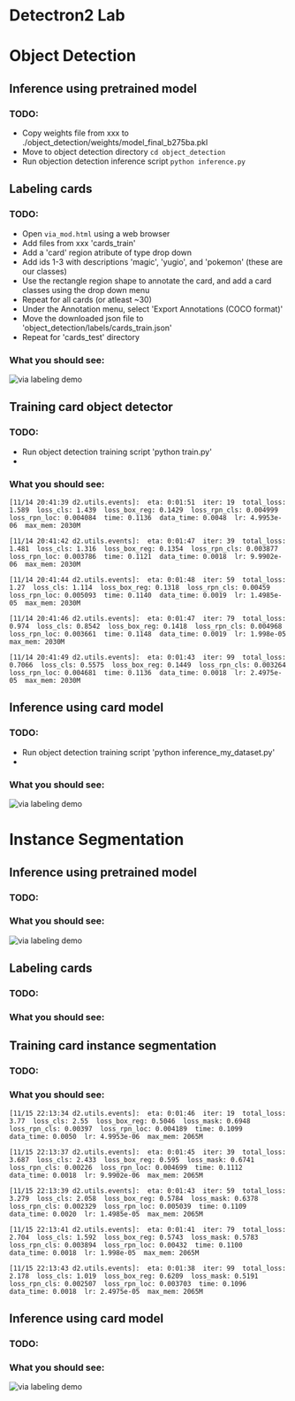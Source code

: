 # Detectron2 Lab



# Object Detection


## Inference using pretrained model

### TODO:
 - Copy weights file from xxx to ./object_detection/weights/model_final_b275ba.pkl
 - Move to object detection directory `cd object_detection`
 - Run objection detection inference script `python inference.py`


## Labeling cards

### TODO:
 - Open `via_mod.html` using a web browser
 - Add files from xxx 'cards_train'
 - Add a 'card' region atribute of type drop down
 - Add ids 1-3 with descriptions 'magic', 'yugio', and 'pokemon' (these are our classes)
 - Use the rectangle region shape to annotate the card, and add a card classes using the drop down menu
 - Repeat for all cards (or atleast ~30)
 - Under the Annotation menu, select 'Export Annotations (COCO format)'
 - Move the downloaded json file to 'object_detection/labels/cards_train.json'
 - Repeat for 'cards_test' directory

### What you should see:
![via labeling demo](./images/via_labeling.png)

## Training card object detector

### TODO:
 - Run object detection training script 'python train.py'
 - 

### What you should see:
`[11/14 20:41:39 d2.utils.events]:  eta: 0:01:51  iter: 19  total_loss: 1.589  loss_cls: 1.439  loss_box_reg: 0.1429  loss_rpn_cls: 0.004999 loss_rpn_loc: 0.004084  time: 0.1136  data_time: 0.0048  lr: 4.9953e-06  max_mem: 2030M`

`[11/14 20:41:42 d2.utils.events]:  eta: 0:01:47  iter: 39  total_loss: 1.481  loss_cls: 1.316  loss_box_reg: 0.1354  loss_rpn_cls: 0.003877  loss_rpn_loc: 0.003786  time: 0.1121  data_time: 0.0018  lr: 9.9902e-06  max_mem: 2030M`

`[11/14 20:41:44 d2.utils.events]:  eta: 0:01:48  iter: 59  total_loss: 1.27  loss_cls: 1.114  loss_box_reg: 0.1318  loss_rpn_cls: 0.00459  loss_rpn_loc: 0.005093  time: 0.1140  data_time: 0.0019  lr: 1.4985e-05  max_mem: 2030M`

`[11/14 20:41:46 d2.utils.events]:  eta: 0:01:47  iter: 79  total_loss: 0.974  loss_cls: 0.8542  loss_box_reg: 0.1418  loss_rpn_cls: 0.004968  loss_rpn_loc: 0.003661  time: 0.1148  data_time: 0.0019  lr: 1.998e-05  max_mem: 2030M`

`[11/14 20:41:49 d2.utils.events]:  eta: 0:01:43  iter: 99  total_loss: 0.7066  loss_cls: 0.5575  loss_box_reg: 0.1449  loss_rpn_cls: 0.003264  loss_rpn_loc: 0.004681  time: 0.1136  data_time: 0.0018  lr: 2.4975e-05  max_mem: 2030M`


## Inference using card model

### TODO:
 - Run object detection training script 'python inference_my_dataset.py'
 - 

### What you should see:
![via labeling demo](./images/card_inference.png)



# Instance Segmentation


## Inference using pretrained model

### TODO:

### What you should see:
![via labeling demo](./images/street_inference.png)


## Labeling cards

### TODO:

### What you should see:


## Training card instance segmentation

### TODO:

### What you should see:
`[11/15 22:13:34 d2.utils.events]:  eta: 0:01:46  iter: 19  total_loss: 3.77  loss_cls: 2.55  loss_box_reg: 0.5046  loss_mask: 0.6948  loss_rpn_cls: 0.00397  loss_rpn_loc: 0.004189  time: 0.1099  data_time: 0.0050  lr: 4.9953e-06  max_mem: 2065M`

`[11/15 22:13:37 d2.utils.events]:  eta: 0:01:45  iter: 39  total_loss: 3.687  loss_cls: 2.433  loss_box_reg: 0.595  loss_mask: 0.6741  loss_rpn_cls: 0.00226  loss_rpn_loc: 0.004699  time: 0.1112  data_time: 0.0018  lr: 9.9902e-06  max_mem: 2065M`

`[11/15 22:13:39 d2.utils.events]:  eta: 0:01:43  iter: 59  total_loss: 3.279  loss_cls: 2.058  loss_box_reg: 0.5784  loss_mask: 0.6378  loss_rpn_cls: 0.002329  loss_rpn_loc: 0.005039  time: 0.1109  data_time: 0.0020  lr: 1.4985e-05  max_mem: 2065M`

`[11/15 22:13:41 d2.utils.events]:  eta: 0:01:41  iter: 79  total_loss: 2.704  loss_cls: 1.592  loss_box_reg: 0.5743  loss_mask: 0.5783  loss_rpn_cls: 0.003894  loss_rpn_loc: 0.00432  time: 0.1100  data_time: 0.0018  lr: 1.998e-05  max_mem: 2065M`

`[11/15 22:13:43 d2.utils.events]:  eta: 0:01:38  iter: 99  total_loss: 2.178  loss_cls: 1.019  loss_box_reg: 0.6209  loss_mask: 0.5191  loss_rpn_cls: 0.002507  loss_rpn_loc: 0.003703  time: 0.1096  data_time: 0.0018  lr: 2.4975e-05  max_mem: 2065M`



## Inference using card model

### TODO:

### What you should see:
![via labeling demo](./images/card_inference_mask.png)